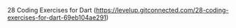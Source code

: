28 Coding Exercises for Dart
(https://levelup.gitconnected.com/28-coding-exercises-for-dart-69eb104ae291)

